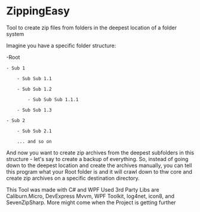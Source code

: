 # ZippingEasy
Tool to create zip files from folders in the deepest location of a folder system

Imagine you have a specific folder structure:

-Root

    - Sub 1
    
        - Sub Sub 1.1
        
        - Sub Sub 1.2
        
            - Sub Sub Sub 1.1.1
            
        - Sub Sub 1.3
        
    - Sub 2
    
        - Sub Sub 2.1
        
        ... and so on 

And now you want to create zip archives from the deepest subfolders in this structure - let's say to create a backup of everything.
So, instead of going down to the deepest location and create the archives manually, you can tell this program what your Root folder 
is and it will crawl down to thw core and create zip archives on a specific destination directory.

This Tool was made with C# and WPF
Used 3rd Party Libs are Caliburn.Micro, DevExpress Mvvm, WPF Toolkit, log4net, icon8, and SevenZipSharp. More might come when the Project is getting further
